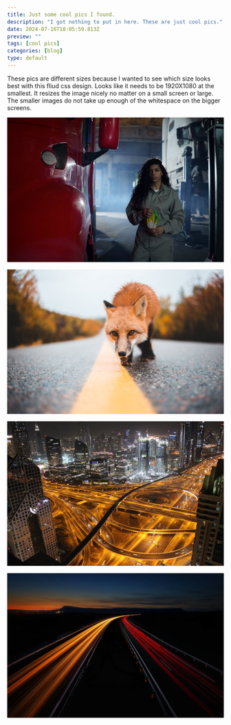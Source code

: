 ```yaml
---
title: Just some cool pics I found.
description: "I got nothing to put in here. These are just cool pics."
date: 2024-07-16T18:05:59.813Z
preview: ""
tags: [cool pics]
categories: [blog]
type: default
---
```

These pics are different sizes because I wanted to see which size looks best with this fliud css design.
Looks like it needs to be 1920X1080 at the smallest. It resizes the image nicely no matter on a small screen or large. The smaller images do not take up enough of the whitespace on the bigger screens.

![](assets/img/posts/pexels-cottonbro-7006164.jpg)

![](assets/img/posts/pexels-introspectivedsgn-4157094.jpg)

![](assets/img/posts/pexels-lina-mamone-661542-1472612.jpg)

![](assets/img/posts/pexels-sebastian-cantos-1231656883-22724118.jpg)

